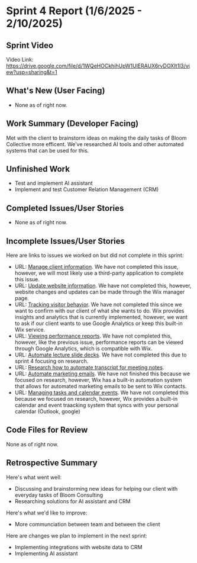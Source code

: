 # Sprint 4 Report (1/6/2025 - 2/10/2025)
## Sprint Video
Video Link: https://drive.google.com/file/d/1WQeHOCkhihUpW1UlERAUX6rvDOXIt1l3/view?usp=sharing&t=1

## What's New (User Facing)
 * None as of right now.


## Work Summary (Developer Facing)
Met with the client to brainstorm ideas on making the daily tasks of Bloom Collective more efficent. We've researched AI tools and other automated systems that can be used for this.

## Unfinished Work
* Test and implement AI assistant
* Implement and test Customer Relation Management (CRM)

## Completed Issues/User Stories
* None as of right now.
 
 ## Incomplete Issues/User Stories
 Here are links to issues we worked on but did not complete in this sprint:
 
 * URL: [Manage client information](https://github.com/aanthoonyy/ACME1-BC-fullStackApp/issues/9). We have not completed this issue, however, we will most likely use a third-party application to complete this issue.
 * URL: [Update website information](https://github.com/aanthoonyy/ACME1-BC-fullStackApp/issues/8). We have not completed this, however, website changes and updates can be made through the Wix manager page.
 * URL: [Tracking visitor behavior](https://github.com/aanthoonyy/ACME1-BC-fullStackApp/issues/6). We have not completed this since we want to confirm with our client of what she wants to do. Wix provides insights and analytics that is currently implemented, however, we want to ask if our client wants to use Google Analytics or keep this built-in Wix service.
 * URL: [Viewing performance reports](https://github.com/aanthoonyy/ACME1-BC-fullStackApp/issues/7). We have not completed this, however, like the previous issue, performance reports can be viewed through Google Analytics, which is compatible with Wix.
 * URL: [Automate lecture slide decks](https://github.com/aanthoonyy/ACME1-BC-fullStackApp/issues/27). We have not completed this due to sprint 4 focusing on research.
 * URL: [Research how to automate transcript for meeting notes](https://github.com/aanthoonyy/ACME1-BC-fullStackApp/issues/26).
 * URL: [Automate marketing emails](https://github.com/aanthoonyy/ACME1-BC-fullStackApp/issues/24). We have not finished this because we focused on research, however, Wix has a built-in automation system that allows for automated marketing emails to be sent to Wix contacts.
 * URL: [Managing tasks and calendar events](https://github.com/aanthoonyy/ACME1-BC-fullStackApp/issues/25). We have not completed this because we focused on research, however, Wix provides a built-in calendar and event traacking system that syncs with your personal calendar (Outlook, google)

## Code Files for Review
None as of right now.
 
## Retrospective Summary
Here's what went well:
  * Discussing and brainstorming new ideas for helping our client with everyday tasks of Bloom Consulting
  * Researching solutions for AI assistant and CRM
 
Here's what we'd like to improve:
   * More communciation between team and between the client
  
Here are changes we plan to implement in the next sprint:
   * Implementing integrations with website data to CRM
   * Implementing AI assistant
